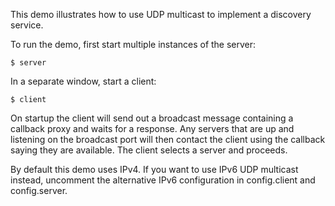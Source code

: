 This demo illustrates how to use UDP multicast to implement a
discovery service.

To run the demo, first start multiple instances of the server:
```
$ server
```
In a separate window, start a client:
```
$ client
```
On startup the client will send out a broadcast message containing a
callback proxy and waits for a response. Any servers that are up and 
listening on the broadcast port will then contact the client using the
callback saying they are available. The client selects a server and
proceeds.

By default this demo uses IPv4. If you want to use IPv6 UDP multicast
instead, uncomment the alternative IPv6 configuration in config.client
and config.server.
